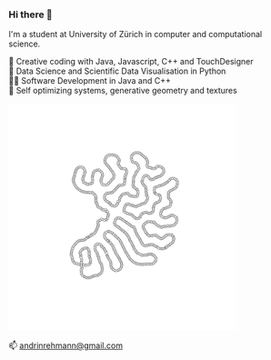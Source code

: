 ### Hi there 👋

I'm a student at University of Zürich in computer and computational science.

🎨 Creative coding with Java, Javascript, C++ and TouchDesigner  
🤖 Data Science and Scientific Data Visualisation in Python  
👨‍💻 Software Development in Java and C++  
🎲 Self optimizing systems, generative geometry and textures  

<img src="./0926.png" alt="drawing" width="400"/>

📫 andrinrehmann@gmail.com


